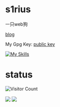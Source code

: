 # s1rius

一只web狗

[blog](https://s1rius.space/)

My Gpg Key: [public key](https://raw.githubusercontent.com/cns1rius/cns1rius/refs/heads/main/pgp_public.txt)

[![My Skills](https://skillicons.dev/icons?i=arch,golang,python,vue,docker,php,java&theme=dark)](https://skillicons.dev)

# status

![Visitor Count](https://profile-counter.glitch.me/cns1rius/count.svg)
<p>
<img align="center" src="https://github-readme-stats.vercel.app/api/?username=cns1rius&theme=dark&show_icons=true" />
<img align="center" src="https://github-readme-stats.vercel.app/api/top-langs/?username=cns1rius&theme=dark&show_icons=true&size_weight=0.5&count_weight=0.5&layout=donut&exclude_repo=cns1rius.github.io,cdn" />
</p>
